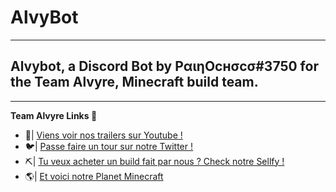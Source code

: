# AlvyBot
***
## Alvybot, a Discord Bot by PαιηOcнσcσ#3750 for the Team Alvyre, Minecraft build team.
***
**Team Alvyre Links 🔗**
- 🎥| [Viens voir nos trailers sur Youtube !](https://www.youtube.com/channel/UCDXWO7Ti6ObBObn1A5nnbvg)
- 🐦| [Passe faire un tour sur notre Twitter !](https://twitter.com/teamalvyre?lang=fr)
- ⛏| [Tu veux acheter un build fait par nous ? Check notre Sellfy !](https://sellfy.com/team-alvyre)
- 🌎| [Et voici notre Planet Minecraft](https://www.planetminecraft.com/member/teamalvyre/)
